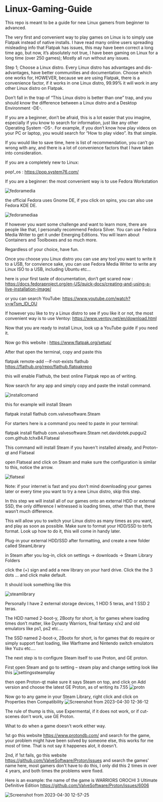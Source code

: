 # Linux-Gaming-Guide
This repo is meant to be a guide for new Linux gamers from beginner to advanced.

The very first and convenient way to play games on Linux is to simply use Flatpak instead of native installs. I have read many online users spreading misleading info that Flatpak has issues, this may have been correct a long time ago, but now, it’s absolutely not true, I have been gaming on Linux for a long time (over 250 games); Mostly all run without any issues.

Step 1; Choose a Linux distro.
Every Linux distro has advantages and dis-advantages, have better communities and documentation. Choose which one works for, HOWEVER, because we are using Flatpak, there is a convenience factor, if it works in one Linux distro, 99.99% it will work in any other Linux distro on Flatpak.

Don’t fall in the trap of “This Linux distro is better than one” trap, and you should know the difference between a Linux distro and a Desktop Environment -DE-.

If you are a beginner, don’t be afraid, this is a lot easier that you imagine, especially if you know to search for information, just like any other Operating System -OS-. For example, if you don’t know how play videos on your PC or laptop, you would search for “How to play video”. Its that simple.

If you would like to save time, here is list of recommendation, you can’t go wrong with any, and there is a lot of convenience factors that I have taken into consideration.

If you are a completely new to Linux:

pop!_os : https://pop.system76.com/ 

If you are a beginner: the most convenient way is to use Fedora Workstation

![fedoramedia](https://user-images.githubusercontent.com/23434177/235343901-5ad29480-1fbb-492d-a746-5d4a12ea0833.jpg)

the official Fedora uses Gnome DE, if you click on spins, you can also use Fedora KDE DE.

![fedoramediaa](https://user-images.githubusercontent.com/23434177/235347329-af643f5d-772c-46fd-a223-91db4bc5a16b.png)

If however you want some challenge and want to learn more, there are people like that, I personally recommend Fedora Silver. You can use Fedora Media Writer to get it under Emerging Editions.
You will learn about Containers and Toolboxes and so much more.

Regardless of your choice, have fun.

Once you choose you Linux distro you can use any tool you want to write it to a USB, for convience sake, you can use Fedora Media Writer to write any Linux ISO to a USB, including Ubuntu etc…

here is your first taste of documentation, don’t get scared now : https://docs.fedoraproject.org/en-US/quick-docs/creating-and-using-a-live-installation-image/

or you can search YouTube: https://www.youtube.com/watch?v=wTsm_lDi_OU

If however you like to try a Linux distro to see if you like it or not, the most convenient way is to use Ventoy: https://www.ventoy.net/en/download.html

Now that you are ready to install Linux, look up a YouTube guide if you need it.

Now go this website : https://www.flatpak.org/setup/

After that open the terminal, copy and paste this

flatpak remote-add --if-not-exists flathub https://flathub.org/repo/flathub.flatpakrepo

this will enable Flathub, the best online Flatpak repo as of writing.

Now search for any app and simply copy and paste the install command.

![installcomand](https://user-images.githubusercontent.com/23434177/235344434-bb88a1b7-f084-453d-aa36-973e6e3e157c.jpg)

this for example will install Steam

flatpak install flathub com.valvesoftware.Steam

For starters here is a command you need to paste in your terminal:

flatpak install flathub com.valvesoftware.Steam net.davidotek.pupgui2 com.github.tchx84.Flatseal

This command will install Steam if you haven't installed already, and Proton-qt and Flatseal

open Flatseal and click on Steam and make sure the configuration is similar to this, notice the arrow.

![flatseal](https://user-images.githubusercontent.com/23434177/235345839-4d5b2584-4766-4be8-8ffa-57e49a988f75.png)

Note: if your internet is fast and you don’t mind downloading your games later or every time you want to try a new Linux distro, skip this step.

In this step we will install all of our games onto an external HDD or external SSD, the only difference I witnessed is loading times, other than that, there wasn’t much difference.

This will allow you to switch your Linux distro as many times as you want, and play as soon as possible.
Make sure to format your HDD/SSD to btrfs format. Look up how to do it, this will come in handy later.

Plug-in your external HDD/SSD after formatting, and create a new folder called SteamLibrary

in Steam after you log-in, click on settings → downloads → Steam Library Folders

click the (+) sign and add a new library on your hard drive.
Click the the 3 dots … and click make default.

It should look something like this

![steamlibrary](https://user-images.githubusercontent.com/23434177/235345866-12f2617f-64de-4683-9337-537ca9b8ba5d.png)

Personally I have 2 external storage devices, 1 HDD 5 teras, and 1 SSD 2 teras.

The HDD named 2-boot-y, 2Booty for short, is for games where loading times don’t matter, like Dynasty Warriors, final fantasy x/x2 and old emulators like ps1, ps2 etc….

The SSD named 2-boot-x, 2Bootx for short, is for games that do require or simply support fast loading, like Warframe and Nintendo switch emulators like Yuzu etc….

The next step is to configure Steam itself to use Proton, and GE proton.

First open Steam and go to setting – steam play and change setting look like this 
![settingssteamplay](https://user-images.githubusercontent.com/23434177/235346427-b3c72377-0dd6-4d24-bcd2-198f9b79dbe8.png)

then open Proton-qt make sure it says Steam on top, and click on Add version and choose the latest GE Proton, as of writing its 7.55
![protn](https://user-images.githubusercontent.com/23434177/235347354-bb3dad2d-2771-4a54-8f5d-fb1cade9622b.png)

Now go to any game in your Steam Library, right click and click on Properties then Compatibility
![Screenshot from 2023-04-30 12-36-12](https://user-images.githubusercontent.com/23434177/235346681-01beaa0a-042d-403e-97a4-a6ac8c81deff.png)

The rule of thump is this, use Expermental, if it does not work, or if cut-scenes don't work, use GE Proton.

What to do when a game doesn't work either way.

1st go this website https://www.protondb.com/ and search for the game, your problem might have been solved by someone else, this works for me most of time. That is not say it happenes alot, it doesn't.

2nd, if 1st fails, go this website https://github.com/ValveSoftware/Proton/issues and search the games' name here, most gamers don't have to do this, I only did this 2 times in over 4 years, and both times the problems were fixed.

Here is an example: the name of the game is WARRIORS OROCHI 3 Ultimate Definitive Edition 
https://github.com/ValveSoftware/Proton/issues/6006

![Screenshot from 2023-04-30 12-57-25](https://user-images.githubusercontent.com/23434177/235347067-9f84e567-1613-42a9-84f3-1877822cf1a5.png)

